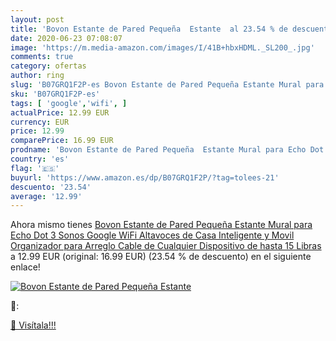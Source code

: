 ```yaml
---
layout: post
title: 'Bovon Estante de Pared Pequeña  Estante  al 23.54 % de descuento'
date: 2020-06-23 07:08:07
image: 'https://m.media-amazon.com/images/I/41B+hbxHDML._SL200_.jpg'
comments: true
category: ofertas
author: ring
slug: 'B07GRQ1F2P-es Bovon Estante de Pared Pequeña Estante Mural para Echo Dot...'
sku: 'B07GRQ1F2P-es'
tags: [ 'google','wifi', ]
actualPrice: 12.99 EUR
currency: EUR
price: 12.99
comparePrice: 16.99 EUR
prodname: 'Bovon Estante de Pared Pequeña  Estante Mural para Echo Dot 3  Sonos  Google WiFi  Altavoces de Casa Inteligente y Movil  Organizador para Arreglo Cable de Cualquier Dispositivo de hasta 15 Libras'
country: 'es'
flag: '🇪🇸'
buyurl: 'https://www.amazon.es/dp/B07GRQ1F2P/?tag=tolees-21'
descuento: '23.54'
average: '12.99'
---
```


Ahora mismo tienes [Bovon Estante de Pared Pequeña  Estante Mural para Echo Dot 3  Sonos  Google WiFi  Altavoces de Casa Inteligente y Movil  Organizador para Arreglo Cable de Cualquier Dispositivo de hasta 15 Libras](https://www.amazon.es/dp/B07GRQ1F2P/?tag=tolees-21) a 12.99 EUR (original: 16.99 EUR) (23.54 %  de descuento) en el siguiente enlace!

[![Bovon Estante de Pared Pequeña  Estante ](https://m.media-amazon.com/images/I/41B+hbxHDML._SL200_.jpg)](https://www.amazon.es/dp/B07GRQ1F2P/?tag=tolees-21)

🔎:


[🛒 Visítala!!!](https://www.amazon.es/dp/B07GRQ1F2P/?tag=tolees-21)
